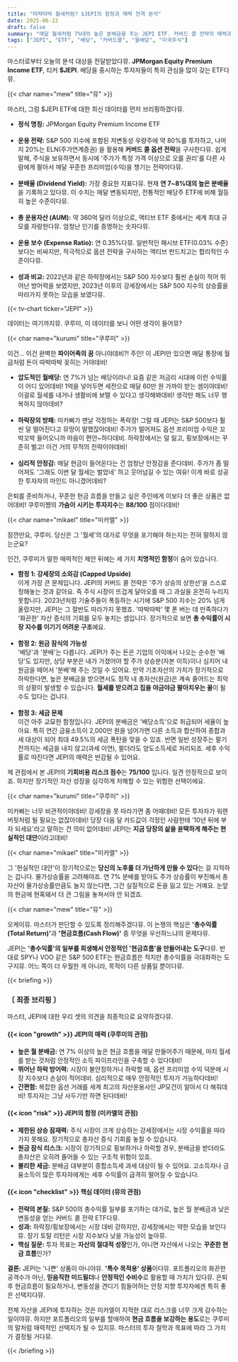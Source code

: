 ```yaml
---
title: "따박따박 월세처럼? $JEPI의 함정과 매력 전격 분석"
date: 2025-06-22
draft: false
summary: "매달 월세처럼 7%대의 높은 분배금을 주는 JEPI ETF. 커버드 콜 전략의 매력과 강세장에서의 소외, 원금 잠식 가능성이라는 치명적인 함정을 놓고 세 명의 소녀가 날카롭게 토론합니다. 은퇴를 준비하는 사람에게 JEPI는 정말 최고의 선택일까요?"
tags: ["JEPI", "ETF", "배당", "커버드콜", "월배당", "미국주식"]
---
```


<p>마스터로부터 오늘의 분석 대상을 전달받았다뮤. <strong>JPMorgan Equity Premium Income ETF</strong>, 티커 <strong>$JEPI</strong>. 배당을 중시하는 투자자들이 특히 관심을 많이 갖는 ETF다뮤.</p>

{{< char name="mew" title="뮤" >}}
<p>마스터, 그럼 $JEPI ETF에 대한 최신 데이터를 먼저 브리핑하겠다뮤.</p>
<ul>
    <li><strong>정식 명칭:</strong> JPMorgan Equity Premium Income ETF</li><br>
    <li><strong>운용 전략:</strong> S&P 500 지수에 포함된 저변동성 우량주에 약 80%를 투자하고, 나머지 20%는 ELN(주가연계증권) 을 활용해 <strong>커버드 콜 옵션 전략</strong>을 구사한다뮤. 쉽게 말해, 주식을 보유하면서 동시에 '주가가 특정 가격 이상으로 오를 권리'를 다른 사람에게 팔아서 매달 꾸준한 프리미엄(수익)을 챙기는 전략이다뮤.</li><br>
    <li><strong>분배율 (Dividend Yield):</strong> 가장 중요한 지표다뮤. 현재 <strong>연 7~8%대의 높은 분배율</strong>을 기록하고 있다뮤. 이 수치는 매달 변동되지만, 전통적인 배당주 ETF에 비해 월등히 높은 수준이다뮤.</li><br>
    <li><strong>총 운용자산 (AUM):</strong> 약 360억 달러 이상으로, 액티브 ETF 중에서는 세계 최대 규모를 자랑한다뮤. 엄청난 인기를 증명하는 숫자다뮤.</li><br>
    <li><strong>운용 보수 (Expense Ratio):</strong> 연 0.35%다뮤. 일반적인 패시브 ETF(0.03% 수준)보다는 비싸지만, 적극적으로 옵션 전략을 구사하는 액티브 펀드치고는 합리적인 수준이다뮤.</li><br>
    <li><strong>성과 비교:</strong> 2022년과 같은 하락장에서는 S&P 500 지수보다 훨씬 손실이 적어 뛰어난 방어력을 보였지만, 2023년 이후의 강세장에서는 S&P 500 지수의 상승률을 따라가지 못하는 모습을 보였다뮤.</li>
</ul>
{{< tv-chart ticker="JEPI" >}}
<p>데이터는 여기까지뮤. 쿠루미, 이 데이터를 보니 어떤 생각이 들어뮤?</p>

{{< char name="kurumi" title="쿠루미" >}}
<p>이건... 이건 완벽한 <strong>파이어족의 꿈</strong> 아니야데비?! 주인! 이 JEPI만 있으면 매달 통장에 월급처럼 돈이 따박따박 꽂히는 거야데비!</p>
<ul>
    <li><strong>압도적인 월배당:</strong> 연 7%가 넘는 배당이라니! 요즘 같은 저금리 시대에 이런 수익률이 어디 있어데비! 1억을 넣어두면 세전으로 매달 60만 원 가까이 받는 셈이야데비! 이걸로 월세를 내거나 생활비에 보탤 수 있다고 생각해봐데비! 생각만 해도 너무 행복하지 않아데비?</li><br>
    <li><strong>하락장의 방패:</strong> 미카삐가 맨날 걱정하는 폭락장! 그럴 때 JEPI는 S&P 500보다 훨씬 덜 떨어진다고 뮤땅이 말했잖아데비! 주가가 떨어져도 옵션 프리미엄 수익은 꼬박꼬박 들어오니까 마음이 편안~하다데비. 하락장에서는 덜 잃고, 횡보장에서는 꾸준히 벌고! 이건 거의 무적의 전략이야데비!</li><br>
    <li><strong>심리적 안정감:</strong> 매달 현금이 들어온다는 건 엄청난 안정감을 준다데비. 주가가 좀 떨어져도 '그래도 이번 달 월세는 벌었네' 하고 웃어넘길 수 있는 여유! 이게 바로 성공한 투자자의 마인드 아니겠어데비?</li>
</ul>
<p>은퇴를 준비하거나, 꾸준한 현금 흐름을 만들고 싶은 주인에게 이보다 더 좋은 상품은 없어데비! 쿠루미쨩의 <strong>가슴이 시키는 투자지수</strong>는 <strong>88/100</strong> 점이다데비!</p>

{{< char name="mikael" title="미카엘" >}}
<p>잠깐만요, 쿠루미. 당신은 그 '월세'의 대가로 무엇을 포기해야 하는지는 전혀 말하지 않는군요?</p>
<p>인간, 쿠루미가 말한 매력적인 제안 뒤에는 세 가지 <strong>치명적인 함정</strong>이 숨어 있습니다.</p>
<ul>
    <li><strong>함정 1: 강세장의 소외감 (Capped Upside)</strong><br>
    이게 가장 큰 문제입니다. JEPI의 커버드 콜 전략은 '주가 상승의 상한선'을 스스로 정해놓는 것과 같아요. 즉 주식 시장이 뜨겁게 달아오를 때 그 과실을 온전히 누리지 못합니다. 2023년처럼 기술주들이 폭등하는 시기에 S&P 500 지수는 20% 넘게 올랐지만, JEPI는 그 절반도 따라가지 못했죠. '따박따박' 몇 푼 버는 데 만족하다가 '화끈한' 자산 증식의 기회를 모두 놓치는 셈입니다. 장기적으로 보면 <strong>총 수익률이 시장 지수를 이기기 어려운 구조</strong>예요.</li><br>
    <li><strong>함정 2: 원금 잠식의 가능성</strong><br>
    '배당'과 '분배'는 다릅니다. JEPI가 주는 돈은 기업의 이익에서 나오는 순수한 '배당'도 있지만, 상당 부분은 내가 가졌어야 할 주가 상승분(자본 이득)이나 심지어 내 원금을 떼어서 '분배'해 주는 것일 수 있어요. 만약 기초자산의 가치가 장기적으로 하락한다면, 높은 분배금을 받으면서도 정작 내 총자산(원금)은 계속 줄어드는 최악의 상황이 발생할 수 있습니다. <strong>월세를 받으려고 집을 야금야금 팔아치우는 꼴</strong>이 될 수도 있다는 겁니다.</li><br>
    <li><strong>함정 3: 세금 문제</strong><br>
    이건 아주 교묘한 함정입니다. JEPI의 분배금은 '배당소득'으로 취급되어 세율이 높아요. 특히 연간 금융소득이 2,000만 원을 넘어가면 다른 소득과 합산하여 종합과세 대상이 되어 최대 49.5%의 세금 폭탄을 맞을 수 있죠. 반면 일반 성장주는 팔기 전까지는 세금을 내지 않고(과세 이연), 팔더라도 양도소득세로 처리되죠. 세후 수익률로 따진다면 JEPI의 매력은 반감될 수 있어요.</li>
</ul>
<p>제 관점에서 본 JEPI의 <strong>기회비용 리스크 점수</strong>는 <strong>75/100</strong> 입니다. 일견 안정적으로 보이죠. 하지만 장기적인 자산 성장을 심각하게 저해할 수 있는 위험한 선택이에요.</p>

{{< char name="kurumi" title="쿠루미" >}}
<p>미카삐는 너무 비관적이야데비! 강세장을 못 따라가면 좀 어때데비! 모든 투자자가 워렌 버핏처럼 될 필요는 없잖아데비! 당장 다음 달 카드값이 걱정인 사람한테 '10년 뒤에 부자 되세요'라고 말하는 건 의미 없어데비! JEPI는 <strong>지금 당장의 삶을 윤택하게 해주는 현실적인 대안</strong>이라고데비!</p>

{{< char name="mikael" title="미카엘" >}}
<p>그 '현실적인 대안'이 장기적으로는 <strong>당신의 노후를 더 가난하게 만들 수 있다</strong>는 걸 지적하는 겁니다. 물가상승률을 고려해야죠. 연 7% 분배를 받아도 주가 상승률이 부진해서 총자산이 물가상승률만큼도 늘지 않는다면, 그건 실질적으로 돈을 잃고 있는 거예요. 눈앞의 현금에 현혹돼서 더 큰 그림을 놓쳐서야 안 되겠죠.</p>

{{< char name="mew" title="뮤" >}}
<p>오케이뮤. 마스터가 판단할 수 있도록 정리해주겠다뮤. 이 논쟁의 핵심은 <strong>'총수익률(Total Return)'</strong>과 <strong>'현금흐름(Cash Flow)'</strong> 중 무엇을 우선하느냐의 문제다뮤.</p>
<p>JEPI는 <strong>'총수익률'의 일부를 희생해서 안정적인 '현금흐름'을 만들어내는 도구</strong>다뮤. 반대로 SPY나 VOO 같은 S&P 500 ETF는 현금흐름은 적지만 총수익률을 극대화하는 도구지뮤. 어느 쪽이 더 우월한 게 아니라, 목적이 다른 상품일 뿐이다뮤.</p>

{{< briefing >}}
<h3><strong>〔 최종 브리핑 〕</strong></h3>
<p>마스터, JEPI에 대한 우리 셋의 의견을 최종적으로 요약하겠다뮤.</p>

<h4><span class="svg-icon">{{< icon "growth" >}}</span> JEPI의 매력 (쿠루미의 관점)</h4>
<ul>
    <li><strong>높은 월 분배금:</strong> 연 7% 이상의 높은 현금 흐름을 매달 만들어주기 때문에, 마치 월세를 받는 것처럼 안정적인 소득 파이프라인을 구축할 수 있다데비!</li>
    <li><strong>뛰어난 하락 방어력:</strong> 시장이 불안정하거나 하락할 때, 옵션 프리미엄 수익 덕분에 시장 지수보다 손실이 적어데비. 심리적으로 매우 안정적인 투자가 가능하다데비!</li>
    <li><strong>간편함:</strong> 복잡한 옵션 거래를 세계 최고의 자산운용사인 JP모건이 알아서 다 해줘데비! 투자자는 그냥 사두기만 하면 된다데비!</li>
</ul>

<h4><span class="svg-icon">{{< icon "risk" >}}</span> JEPI의 함정 (미카엘의 관점)</h4>
<ul>
    <li><strong>제한된 상승 잠재력:</strong> 주식 시장이 크게 상승하는 강세장에서는 시장 수익률을 따라가지 못해요. 장기적으로 총자산 증식 기회를 놓칠 수 있습니다.</li>
    <li><strong>원금 잠식 리스크:</strong> 시장이 장기적으로 횡보하거나 하락할 경우, 분배금을 받더라도 총자산은 오히려 줄어들 수 있는 구조적 위험이 있죠.</li>
    <li><strong>불리한 세금:</strong> 분배금 대부분이 종합소득세 과세 대상이 될 수 있어요. 고소득자나 금융소득이 많은 투자자에게는 세후 수익률이 급격히 떨어질 수 있습니다.</li>
</ul>

<h4><span class="svg-icon">{{< icon "checklist" >}}</span> 핵심 데이터 (뮤의 관점)</h4>
<ul>
    <li><strong>전략의 본질:</strong> S&P 500의 총수익률 일부를 포기하는 대가로, 높은 월 분배금과 낮은 변동성을 얻는 커버드 콜 전략 ETF다뮤.</li>
    <li><strong>성과:</strong> 하락장/횡보장에서는 시장 대비 강하지만, 강세장에서는 약한 모습을 보인다뮤. 장기 토탈 리턴은 시장 지수보다 낮을 가능성이 높아뮤.</li>
    <li><strong>핵심 질문:</strong> 투자 목표는 <strong>자산의 절대적 성장</strong>인가, 아니면 자산에서 나오는 <strong>꾸준한 현금 흐름</strong>인가?</li>
</ul>

<div class="final-conclusion">
    <p><strong>결론:</strong> JEPI는 '나쁜' 상품이 아니야뮤. <strong>'특수 목적용' 상품</strong>이다뮤. 포트폴리오의 화끈한 공격수가 아닌, <strong>믿음직한 미드필더</strong>나 <strong>안정적인 수비수</strong>로 활용할 때 가치가 있다뮤. 은퇴 후 현금흐름이 필요하거나, 변동성을 견디기 힘들어하는 안정 지향 투자자에겐 특히 좋은 선택지다뮤.</p>
    <p>전체 자산을 JEPI에 투자하는 것은 미카엘이 지적한 대로 리스크를 너무 크게 감수하는 일이야뮤. 하지만 포트폴리오의 일부를 할애하여 <strong>현금 흐름을 보강하는 용도</strong>로는 쿠루미의 말처럼 매력적인 선택지가 될 수 있지뮤. 마스터의 투자 철학과 목표에 따라 그 가치가 결정될 거다뮤.</p>
</div>
{{< /briefing >}}